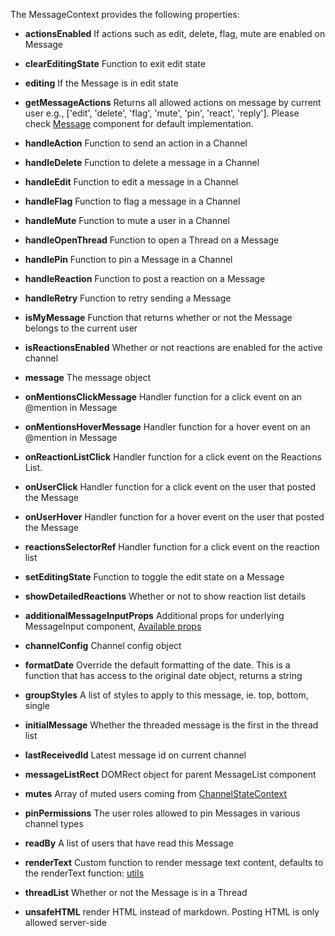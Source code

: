 The MessageContext provides the following properties:

- **actionsEnabled** If actions such as edit, delete, flag, mute are enabled on Message

- **clearEditingState** Function to exit edit state

- **editing** If the Message is in edit state

- **getMessageActions** Returns all allowed actions on message by current user e.g., ['edit', 'delete', 'flag', 'mute', 'pin', 'react', 'reply']. Please check [Message](https://github.com/GetStream/stream-chat-react/blob/master/src/components/Message.tsx) component for default implementation.

- **handleAction** Function to send an action in a Channel

- **handleDelete** Function to delete a message in a Channel

- **handleEdit** Function to edit a message in a Channel

- **handleFlag** Function to flag a message in a Channel

- **handleMute** Function to mute a user in a Channel

- **handleOpenThread** Function to open a Thread on a Message

- **handlePin** Function to pin a Message in a Channel

- **handleReaction** Function to post a reaction on a Message

- **handleRetry** Function to retry sending a Message

- **isMyMessage** Function that returns whether or not the Message belongs to the current user

- **isReactionsEnabled** Whether or not reactions are enabled for the active channel

- **message** The message object

- **onMentionsClickMessage** Handler function for a click event on an @mention in Message

- **onMentionsHoverMessage** Handler function for a hover event on an @mention in Message

- **onReactionListClick** Handler function for a click event on the Reactions List.

- **onUserClick** Handler function for a click event on the user that posted the Message

- **onUserHover** Handler function for a hover event on the user that posted the Message

- **reactionsSelectorRef** Handler function for a click event on the reaction list

- **setEditingState** Function to toggle the edit state on a Message

- **showDetailedReactions** Whether or not to show reaction list details

- **additionalMessageInputProps** Additional props for underlying MessageInput component, [Available props](https://getstream.github.io/stream-chat-react/#messageinput)

- **channelConfig** Channel config object

- **formatDate** Override the default formatting of the date. This is a function that has access to the original date object, returns a string

- **groupStyles** A list of styles to apply to this message, ie. top, bottom, single

- **initialMessage** Whether the threaded message is the first in the thread list

- **lastReceivedId** Latest message id on current channel

- **messageListRect** DOMRect object for parent MessageList component

- **mutes** Array of muted users coming from [ChannelStateContext](https://getstream.github.io/stream-chat-react/#section-channelstatecontext)

- **pinPermissions** The user roles allowed to pin Messages in various channel types

- **readBy** A list of users that have read this Message

- **renderText** Custom function to render message text content, defaults to the renderText function: [utils](https://github.com/GetStream/stream-chat-react/blob/master/src/utils.ts)

- **threadList** Whether or not the Message is in a Thread

- **unsafeHTML** render HTML instead of markdown. Posting HTML is only allowed server-side
